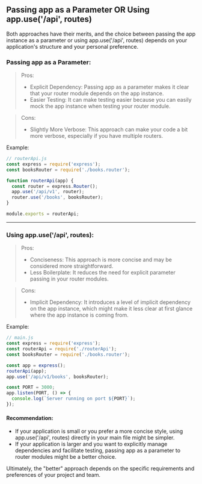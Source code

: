 ## Passing app as a Parameter OR Using app.use('/api', routes)

Both approaches have their merits, and the choice between passing the app instance as a parameter or using app.use('/api', routes) depends on your application's structure and your personal preference.

### Passing app as a Parameter:

> Pros:
>
> - Explicit Dependency: Passing app as a parameter makes it clear that your router module depends on the app instance.
> - Easier Testing: It can make testing easier because you can easily mock the app instance when testing your router module.

> Cons:
>
> - Slightly More Verbose: This approach can make your code a bit more verbose, especially if you have multiple routers.

Example:

```javascript
// routerApi.js
const express = require('express');
const booksRouter = require('./books.router');

function routerApi(app) {
  const router = express.Router();
  app.use('/api/v1', router);
  router.use('/books', booksRouter);
}

module.exports = routerApi;
```

---

### Using app.use('/api', routes):

> Pros:
>
> - Conciseness: This approach is more concise and may be considered more straightforward.
> - Less Boilerplate: It reduces the need for explicit parameter passing in your router modules.

> Cons:
>
> - Implicit Dependency: It introduces a level of implicit dependency on the app instance, which might make it less clear at first glance where the app instance is coming from.

Example:

```javascript
// main.js
const express = require('express');
const routerApi = require('./routerApi');
const booksRouter = require('./books.router');

const app = express();
routerApi(app);
app.use('/api/v1/books', booksRouter);

const PORT = 3000;
app.listen(PORT, () => {
  console.log(`Server running on port ${PORT}`);
});
```

#### Recommendation:

- If your application is small or you prefer a more concise style, using app.use('/api', routes) directly in your main file might be simpler.
- If your application is larger and you want to explicitly manage dependencies and facilitate testing, passing app as a parameter to router modules might be a better choice.

Ultimately, the "better" approach depends on the specific requirements and preferences of your project and team.

